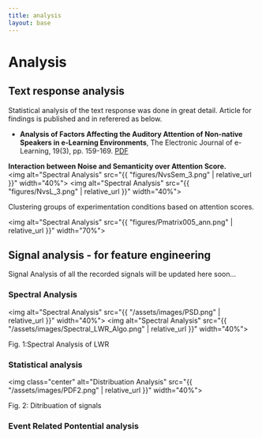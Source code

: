```yaml
---
title: analysis
layout: base
---
```


# Analysis

## Text response analysis
Statistical analysis of the text response was done in great detail. Article for findings is published and in referered as below.
* **Analysis of Factors Affecting the Auditory Attention of Non-native Speakers in e-Learning Environments**, The Electronic Journal of e-Learning, 19(3), pp. 159-169.
	[PDF](https://academic-publishing.org/index.php/ejel/article/view/2296)
  
**Interaction between Noise and Semanticity over Attention Score.**  
<img alt="Spectral Analysis" src="{{ "figures/NvsSem_3.png" | relative_url }}" width="40%">
<img alt="Spectral Analysis" src="{{ "figures/NvsL_3.png" | relative_url }}" width="40%">

Clustering groups of experimentation conditions based on attention scores.

<img alt="Spectral Analysis" src="{{ "figures/Pmatrix005_ann.png" | relative_url }}" width="70%">
## Signal analysis - for feature engineering
Signal Analysis of all the recorded signals will be updated here soon...

### Spectral Analysis
<img alt="Spectral Analysis" src="{{ "/assets/images/PSD.png" | relative_url }}" width="40%">
<img alt="Spectral Analysis" src="{{ "/assets/images/Spectral_LWR_Algo.png" | relative_url }}" width="40%">
<figcaption>Fig. 1:Spectral Analysis of LWR</figcaption>

### Statistical analysis

<img class="center" alt="Distribuation Analysis" src="{{ "/assets/images/PDF2.png" | relative_url }}" width="40%">
<figcaption>Fig. 2: Ditribuation of signals</figcaption>

### Event Related Pontential analysis
